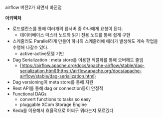 airflow 버전2가 되면서 바뀐점

**아키텍처**

- 로드밸런스를 통해 여러개의 웹서버 중 하나에게 요청이 된다.
    - 데이터베이스 마스터 노드와 읽기 전용 노드를 통해 쉽게 구현
- 스케줄러도 Parallel하게 만들어 하나의 스케줄러에 에러가 발생해도 계속 작업을 수행해 나갈수 있다.
    - active-active모델 기반
- Dag Serialization : meta store를 이용한 직렬화를 통해 오버헤드 줄임
    - [https://airflow.apache.org/docs/apache-airflow/stable/dag-serialization.html](https://airflow.apache.org/docs/apache-airflow/stable/dag-serialization.html)
- Dag versioning이 meta store를 통해 지원
- Rest API를 통해 dag or connection등이 안정적
- Functional DAGs
    - convert functions to tasks so easy
    - pluggable XCom Storage Engine
- Keda를 이용해서 효율적으로 어쩌구 뭐라는지 모르겠다
